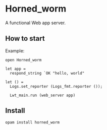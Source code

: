# Horned_worm

A functional Web app server.

## How to start

Example:

    open Horned_worm

    let app =
      respond_string `OK "hello, world"

    let () =
      Logs.set_reporter (Logs_fmt.reporter ());

      Lwt_main.run (web_server app)

## Install

    opam install horned_worm
